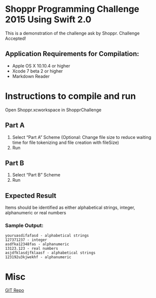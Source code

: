 # Shoppr Programming Challenge 2015 Using Swift 2.0

This is a demonstration of the challenge ask by Shoppr.
Challenge Accepted!

## Application Requirements for Compilation:

- Apple OS X 10.10.4 or higher
- Xcode 7 beta 2 or higher
- Markdown Reader

# Instructions to compile and run

Open Shoppr.xcworkspace in ShopprChallenge

## Part A
1. Select “Part A” Scheme
(Optional: Change file size to reduce waiting time for file tokenizing and file creation with fileSize)
2. Run

## Part B
1. Select “Part B” Scheme
2. Run

## Expected Result

Items should be identified as either alphabetical strings, integer, alphanumeric or real numbers

### Sample Output:

    youruasdifafasd - alphabetical strings
    127371237 - integer
    asdfka12348fas - alphanumeric
    13123.123 - real numbers
    asjdfklasdjfklaasf - alphabetical strings
    123192u3kjwekhf - alphanumeric

# Misc
[GIT Repo](https://github.com/DJNgoma/ShopprChallenge2015.git)
